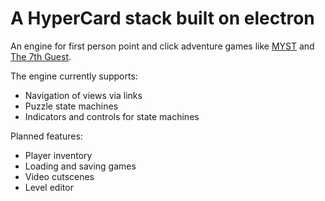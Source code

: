 # A HyperCard stack built on electron

An engine for first person point and click adventure games like 
[MYST](https://en.wikipedia.org/wiki/Myst) and
[The 7th Guest](https://en.wikipedia.org/wiki/The_7th_Guest).

The engine currently supports:
* Navigation of views via links
* Puzzle state machines
* Indicators and controls for state machines

Planned features:
* Player inventory
* Loading and saving games
* Video cutscenes
* Level editor